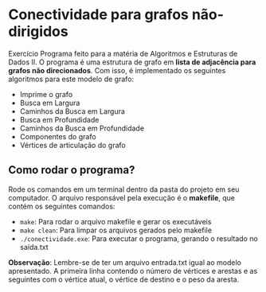# Conectividade para grafos não-dirigidos
Exercício Programa feito para a matéria de Algoritmos e Estruturas de Dados II. O programa é uma estrutura de grafo em **lista de adjacência para grafos não direcionados**. Com isso, é implementado os seguintes algoritmos para este modelo de grafo:
- Imprime o grafo
- Busca em Largura
- Caminhos da Busca em Largura
- Busca em Profundidade
- Caminhos da Busca em Profundidade
- Componentes do grafo
- Vértices de articulação do grafo

## Como rodar o programa?
Rode os comandos em um terminal dentro da pasta do projeto em seu computador. O arquivo responsável pela execução é o **makefile**, que contém os seguintes comandos:
- ```make```: Para rodar o arquivo makefile e gerar os executáveis
- ```make clean```: Para limpar os arquivos gerados pelo makefile
- ```./conectividade.exe```: Para executar o programa, gerando o resultado no saída.txt

**Observação**: Lembre-se de ter um arquivo entrada.txt igual ao modelo apresentado. A primeira linha contendo o número de vértices e arestas e as seguintes com o vértice atual, o vértice de destino e o peso da aresta.
